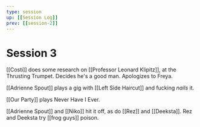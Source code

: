 ```yaml
---
type: session
up: [[Session Log]]
prev: [[session-2]]
---
```



# Session 3

[[Costi]] does some research on [[Professor Leonard Klipitz]], at the Thrusting Trumpet. Decides he's a good man. Apologizes to Freya. 

[[Adrienne Spout]] plays a gig with [[Left Side Haircut]] and fucking *nails* it.

[[Our Party]] plays Never Have I Ever.

[[Adrienne Spout]] and [[Niko]] hit it off, as do [[Rez]] and [[Deeksta]]. Rez and Deeksta try [[frog guys]] poison.